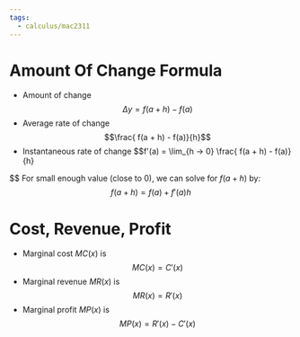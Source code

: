 ```yaml
---
tags:
  - calculus/mac2311
---
```



# Amount Of Change Formula

- Amount of change $$\Delta y = f(a + h) - f(a)$$
- Average rate of change $$\frac{ f(a + h) - f(a)}{h}$$
- Instantaneous rate of change $$f'(a) = \lim_{h → 0} \frac{ f(a + h) - f(a)}{h}

$$
For small enough value (close to 0), we can solve for $f(a + h)$ by:
$$f(a +h ) = f(a) + f'(a)h$$

# Cost, Revenue, Profit

- Marginal cost $MC(x)$ is 
	$$MC(x) = C'(x)$$
- Marginal revenue $MR(x)$ is $$MR(x)= R'(x)$$
- Marginal profit $MP(x)$ is $$MP(x) = R'(x) - C'(x)$$